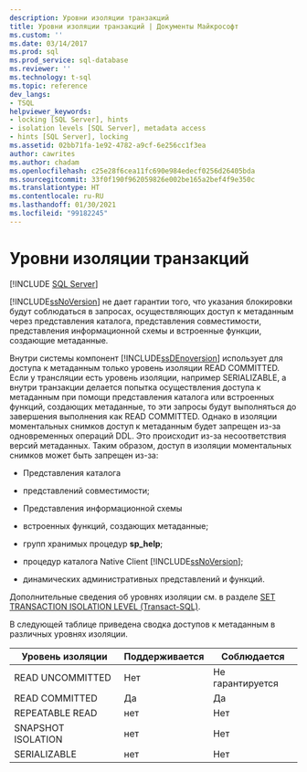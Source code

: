 ```yaml
---
description: Уровни изоляции транзакций
title: Уровни изоляции транзакций | Документы Майкрософт
ms.custom: ''
ms.date: 03/14/2017
ms.prod: sql
ms.prod_service: sql-database
ms.reviewer: ''
ms.technology: t-sql
ms.topic: reference
dev_langs:
- TSQL
helpviewer_keywords:
- locking [SQL Server], hints
- isolation levels [SQL Server], metadata access
- hints [SQL Server], locking
ms.assetid: 02bb71fa-1e92-4782-a9cf-6e256cc1f3ea
author: cawrites
ms.author: chadam
ms.openlocfilehash: c25e28f6cea11fc690e984edecf0256d26405bda
ms.sourcegitcommit: 33f0f190f962059826e002be165a2bef4f9e350c
ms.translationtype: HT
ms.contentlocale: ru-RU
ms.lasthandoff: 01/30/2021
ms.locfileid: "99182245"
---
```

# <a name="transaction-isolation-levels"></a>Уровни изоляции транзакций
[!INCLUDE [SQL Server](../../includes/applies-to-version/sqlserver.md)]

  [!INCLUDE[ssNoVersion](../../includes/ssnoversion-md.md)] не дает гарантии того, что указания блокировки будут соблюдаться в запросах, осуществляющих доступ к метаданным через представления каталога, представления совместимости, представления информационной схемы и встроенные функции, создающие метаданные.  
  
 Внутри системы компонент [!INCLUDE[ssDEnoversion](../../includes/ssdenoversion-md.md)] использует для доступа к метаданным только уровень изоляции READ COMMITTED. Если у трансляции есть уровень изоляции, например SERIALIZABLE, а внутри транзакции делается попытка осуществления доступа к метаданным при помощи представления каталога или встроенных функций, создающих метаданные, то эти запросы будут выполняться до завершения выполнения как READ COMMITTED. Однако в изоляции моментальных снимков доступ к метаданным будет запрещен из-за одновременных операций DDL. Это происходит из-за несоответствия версий метаданных. Таким образом, доступ в изоляции моментальных снимков может быть запрещен из-за:  
  
-   Представления каталога  
  
-   представлений совместимости;  
  
-   Представления информационной схемы  
  
-   встроенных функций, создающих метаданные;  
  
-   групп хранимых процедур **sp_help**;  
  
-   процедур каталога Native Client [!INCLUDE[ssNoVersion](../../includes/ssnoversion-md.md)];  
  
-   динамических административных представлений и функций.  
  
 Дополнительные сведения об уровнях изоляции см. в разделе [SET TRANSACTION ISOLATION LEVEL (Transact-SQL)](../../t-sql/statements/set-transaction-isolation-level-transact-sql.md).  
  
 В следующей таблице приведена сводка доступов к метаданным в различных уровнях изоляции.  
  
|Уровень изоляции|Поддерживается|Соблюдается|  
|---------------------|---------------|-------------|  
|READ UNCOMMITTED|Нет|Не гарантируется|  
|READ COMMITTED|Да|Да|  
|REPEATABLE READ|нет|Нет|  
|SNAPSHOT ISOLATION|нет|Нет|  
|SERIALIZABLE|нет|Нет|  
  
  
